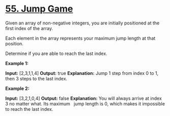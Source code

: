 # [55. Jump Game](https://leetcode.com/problems/jump-game/)

Given an array of non-negative integers, you are initially positioned at the first index of the array.

Each element in the array represents your maximum jump length at that position.

Determine if you are able to reach the last index.

**Example 1:**

**Input:** \[2,3,1,1,4\]
**Output:** true
**Explanation:** Jump 1 step from index 0 to 1, then 3 steps to the last index.

**Example 2:**

**Input:** \[3,2,1,0,4\]
**Output:** false
**Explanation:** You will always arrive at index 3 no matter what. Its maximum
  jump length is 0, which makes it impossible to reach the last index.
